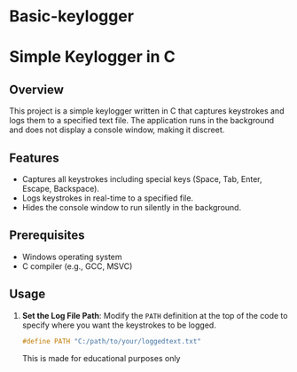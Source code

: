 # Basic-keylogger

# Simple Keylogger in C

## Overview
This project is a simple keylogger written in C that captures keystrokes and logs them to a specified text file. The application runs in the background and does not display a console window, making it discreet.

## Features
- Captures all keystrokes including special keys (Space, Tab, Enter, Escape, Backspace).
- Logs keystrokes in real-time to a specified file.
- Hides the console window to run silently in the background.

## Prerequisites
- Windows operating system
- C compiler (e.g., GCC, MSVC)

## Usage
1. **Set the Log File Path**: 
   Modify the `PATH` definition at the top of the code to specify where you want the keystrokes to be logged.

   ```c
   #define PATH "C:/path/to/your/loggedtext.txt"
   ```

   This is made for educational purposes only

